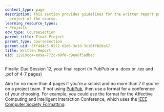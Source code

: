 ```yaml
---
content_type: page
description: This section provides guidelines for the written report part of the final
  project of the course.
learning_resource_types:
- Projects
ocw_type: CourseSection
parent_title: Final Project
parent_type: CourseSection
parent_uid: 3ff4d4c5-9272-62d6-3e1d-3c18ff020a67
title: Written Report
uid: 12918cc4-e09a-772c-b8f0-c9ea6f5adbac
---
```


Finally: Due Session 12, your final report (in PubPub or a .docx or .tex and .pdf of 4-7 pages)

Aim for no more than 4 pages if you're a soloist and no more than 7 if you're on a project team. If not using [PubPub](http://www.pubpub.org/), then use a format for a conference of your choosing. For example, you could use the format for the Affective Computing and Intelligent Interaction Conference, which uses the [IEEE Computer Society Formatting](http://www.ieee.org/conferences_events/conferences/publishing/templates.html).